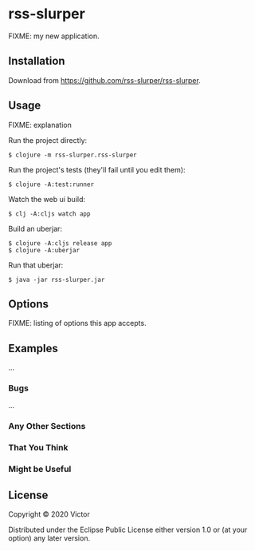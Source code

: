 # rss-slurper

FIXME: my new application.

## Installation

Download from https://github.com/rss-slurper/rss-slurper.

## Usage

FIXME: explanation

Run the project directly:

    $ clojure -m rss-slurper.rss-slurper

Run the project's tests (they'll fail until you edit them):

    $ clojure -A:test:runner

Watch the web ui build:
    
    $ clj -A:cljs watch app 
    
Build an uberjar:

    $ clojure -A:cljs release app
    $ clojure -A:uberjar

Run that uberjar:

    $ java -jar rss-slurper.jar

## Options

FIXME: listing of options this app accepts.

## Examples

...

### Bugs

...

### Any Other Sections
### That You Think
### Might be Useful

## License

Copyright © 2020 Victor

Distributed under the Eclipse Public License either version 1.0 or (at
your option) any later version.
